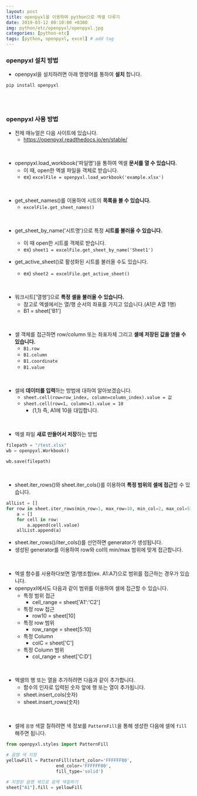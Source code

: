 ```yaml
---
layout: post
title: openpyxl을 이용하여 python으로 엑셀 다루기
date: 2019-03-12 00:10:00 +0300
img: python/etc/openpyxl/openpyxl.jpg
categories: [python-etc] 
tags: [python, openpyxl, excel] # add tag
---
```


### openpyxl 설치 방법

+ openpyxl을 설치하려면 아래 명령어를 통하여 **설치** 합니다.

```python
pip install openpyxl
```

<br><br>

### openpyxl 사용 방법

+ 전체 매뉴얼은 다음 사이트에 있습니다.
    + https://openpyxl.readthedocs.io/en/stable/

<br>

+ openpyxl.load_workbook('파일명')을 통하여 엑셀 **문서를 열 수 있습니다.**
    + 이 때, open한 엑셀 파일을 객체로 받습니다.
    + ex) `excelFile = openpyxl.load_workbook('example.xlsx')`

<br>

+ get_sheet_names()를 이용하여 시트의 **목록을 볼 수 있습니다.**
    + `excelFile.get_sheet_names()`

<br>

+ get_sheet_by_name('시트명')으로 특정 **시트를 불러올 수 있습니다.**
    + 이 때 open한 시트를 객체로 받습니다.
    + ex) `sheet1 = excelFile.get_sheet_by_name('Sheet1')`

+ get_active_sheet()로 활성화된 시트를 불러올 수도 있습니다.
    + ex) `sheet2 = excelFile.get_active_sheet()`

<br>

+ 워크시트['열행']으로 **특정 셀을 불러올 수 있습니다.**
    + 참고로 엑셀에서는 열/행 순서의 좌표를 가지고 있습니다.(A1은 A열 1행)
    + B1 = sheet['B1']

<br>

+ 셀 객체를 접근하면 row/column 또는 좌표자체 그리고 **셀에 저장된 값을 얻을 수 있습니다.**
    + ```B1.row ```
    + ```B1.column ```
    + ```B1.coordinate ```
    + ```B1.value ```

<br>

+ 셀에 **데이터를 입력**하는 방법에 대하여 알아보겠습니다.
    + ```sheet.cell(row=row_index, column=column_index).value = 값 ```
    + ```sheet.cell(row=1, column=1).value = 10 ```
        + (1,1) 즉, A1에 10을 대입합니다.

<br>

+ 엑셀 파일 **새로 만들어서 저장**하는 방법

```python
filepath = "/test.xlsx"
wb = openpyxl.Workbook()

wb.save(filepath)
```

<br>

+ sheet.iter_rows()와 sheet.iter_cols()를 이용하여 **특정 범위의 셀에 접근**할 수 있습니다.

```python
allList = []
for row in sheet.iter_rows(min_row=1, max_row=10, min_col=2, max_col=5):
    a = []
    for cell in row:
        a.append(cell.value)
    allList.append(a)
```

+ sheet.iter_rows()/iter_cols()를 선언하면 generator가 생성됩니다.
+ 생성된 generator를 이용하여 row와 col의 min/max 범위에 맞게 접근합니다.

<br>

+ 엑셀 함수를 사용하다보면 열/행조합(ex. A1:A7)으로 범위를 접근하는 경우가 있습니다.
+ openpyxl에서도 다음과 같이 범위를 이용하여 셀에 접근할 수 있습니다.
    + 특정 범위 접근
        + cell_range = sheet['A1':'C2']
	+ 특정 row 접근
	    + row10 = sheet[10]
    + 특정 row 범위 
	    + row_range = sheet[5:10]
	+ 특정 Column
	    + colC = sheet['C']
	+ 특정 Column 범위
	  - col_range = sheet['C:D']
	  
<br>

+ 엑셀의 행 또는 열을 추가하려면 다음과 같이 추가합니다.
    + 함수의 인자로 입력된 숫자 앞에 행 또는 열이 추가됩니다.
    + sheet.insert_cols(숫자)
    + sheet.insert_rows(숫자)

<br>

+ 셀에 `음영` 색깔 칠하려면 색 정보를 `PatternFill`을 통해 생성한 다음에 셀에 `fill` 해주면 됩니다.

```python
from openpyxl.styles import PatternFill

# 음영 색 지정
yellowFill = PatternFill(start_color='FFFFFF00',
                   end_color='FFFFFF00',
                   fill_type='solid')

# 지정된 음영 색으로 음역 색칠하기
sheet["A1"].fill = yellowFill		   
```
